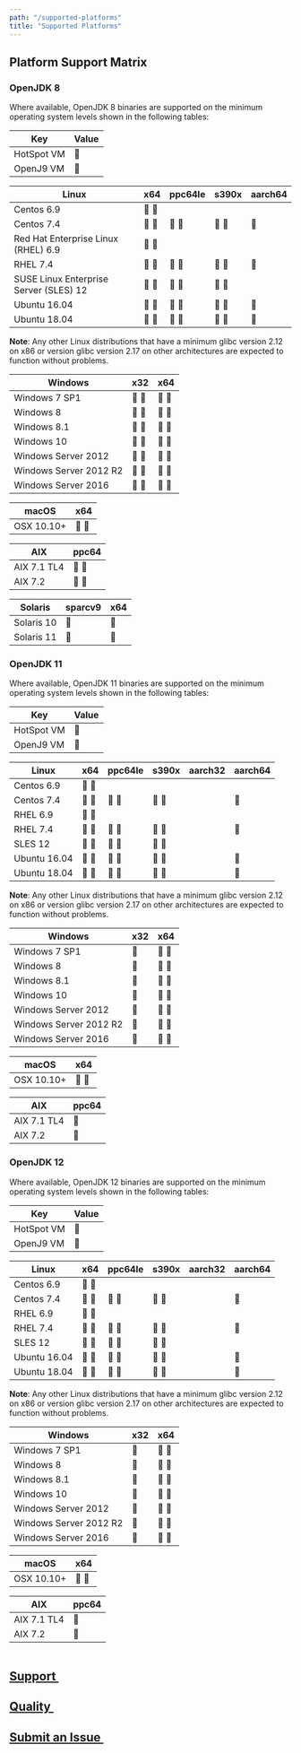 ```yaml
---
path: "/supported-platforms"
title: "Supported Platforms"
---
```

## Platform Support Matrix

<div class="supported-platforms">

### OpenJDK 8
Where available, OpenJDK 8 binaries are supported on the minimum operating system levels shown in the following tables:

|Key|Value|
|--- |--- |
|HotSpot VM|🔷|
|OpenJ9 VM|🔶|

|Linux|x64|ppc64le|s390x|aarch64|
|--- |--- |--- |--- |--- |
|Centos 6.9|🔷 🔶||||
|Centos 7.4|🔷 🔶|🔷 🔶|🔷 🔶|🔷|
|Red Hat Enterprise Linux (RHEL) 6.9|🔷 🔶||||
|RHEL 7.4|🔷 🔶|🔷 🔶|🔷 🔶|🔷|
|SUSE Linux Enterprise Server (SLES) 12|🔷 🔶|🔷 🔶|🔷 🔶||
|Ubuntu 16.04|🔷 🔶|🔷 🔶|🔷 🔶|🔷|
|Ubuntu 18.04|🔷 🔶|🔷 🔶|🔷 🔶|🔷|

**Note**: Any other Linux distributions that have a minimum glibc version 2.12 on x86 or version glibc version 2.17 on other architectures are expected to function without problems.

|Windows|x32|x64|
|--- |--- |--- |
|Windows 7 SP1|🔷 🔶|🔷 🔶|
|Windows 8|🔷 🔶|🔷 🔶|
|Windows 8.1|🔷 🔶|🔷 🔶|
|Windows 10|🔷 🔶|🔷 🔶|
|Windows Server 2012|🔷 🔶|🔷 🔶|
|Windows Server 2012 R2|🔷 🔶|🔷 🔶|
|Windows Server 2016|🔷 🔶|🔷 🔶|

|macOS|x64|
|--- |--- |
|OSX 10.10+|🔷 🔶|

|AIX|ppc64|
|--- |--- |
|AIX 7.1 TL4|🔷 🔶|
|AIX 7.2|🔷 🔶|

|Solaris|sparcv9|x64|
|--- |--- |--- |
|Solaris 10|🔷|🔷|
|Solaris 11|🔷|🔷|

### OpenJDK 11
Where available, OpenJDK 11 binaries are supported on the minimum operating system levels shown in the following tables:

|Key|Value|
|--- |--- |
|HotSpot VM|🔷|
|OpenJ9 VM|🔶|

|Linux|x64|ppc64le|s390x|aarch32|aarch64|
|--- |--- |--- |--- |--- |--- |
|Centos 6.9|🔷 🔶|||||
|Centos 7.4|🔷 🔶|🔷 🔶|🔷 🔶||🔷|
|RHEL 6.9|🔷 🔶|||||
|RHEL 7.4|🔷 🔶|🔷 🔶|🔷 🔶||🔷|
|SLES 12|🔷 🔶|🔷 🔶|🔷 🔶|||
|Ubuntu 16.04|🔷 🔶|🔷 🔶|🔷 🔶||🔷|
|Ubuntu 18.04|🔷 🔶|🔷 🔶|🔷 🔶||🔷|

**Note**: Any other Linux distributions that have a minimum glibc version 2.12 on x86 or version glibc version 2.17 on other architectures are expected to function without problems.

|Windows|x32|x64|
|--- |--- |--- |
|Windows 7 SP1|🔷|🔷 🔶|
|Windows 8|🔷|🔷 🔶|
|Windows 8.1|🔷|🔷 🔶|
|Windows 10|🔷|🔷 🔶|
|Windows Server 2012|🔷|🔷 🔶|
|Windows Server 2012 R2|🔷|🔷 🔶|
|Windows Server 2016|🔷|🔷 🔶|

|macOS|x64|
|--- |--- |
|OSX 10.10+|🔷 🔶|

|AIX|ppc64|
|--- |--- |
|AIX 7.1 TL4|🔶|
|AIX 7.2|🔶|

### OpenJDK 12
Where available, OpenJDK 12 binaries are supported on the minimum operating system levels shown in the following tables:

|Key|Value|
|--- |--- |
|HotSpot VM|🔷|
|OpenJ9 VM|🔶|

|Linux|x64|ppc64le|s390x|aarch32|aarch64|
|--- |--- |--- |--- |--- |--- |
|Centos 6.9|🔷 🔶|||||
|Centos 7.4|🔷 🔶|🔷 🔶|🔷 🔶||🔷|
|RHEL 6.9|🔷 🔶|||||
|RHEL 7.4|🔷 🔶|🔷 🔶|🔷 🔶||🔷|
|SLES 12|🔷 🔶|🔷 🔶|🔷 🔶|||
|Ubuntu 16.04|🔷 🔶|🔷 🔶|🔷 🔶||🔷|
|Ubuntu 18.04|🔷 🔶|🔷 🔶|🔷 🔶||🔷|

**Note**: Any other Linux distributions that have a minimum glibc version 2.12 on x86 or version glibc version 2.17 on other architectures are expected to function without problems.

|Windows|x32|x64|
|--- |--- |--- |
|Windows 7 SP1|🔷|🔷 🔶|
|Windows 8|🔷|🔷 🔶|
|Windows 8.1|🔷|🔷 🔶|
|Windows 10|🔷|🔷 🔶|
|Windows Server 2012|🔷|🔷 🔶|
|Windows Server 2012 R2|🔷|🔷 🔶|
|Windows Server 2016|🔷|🔷 🔶|

|macOS|x64|
|--- |--- |
|OSX 10.10+|🔷 🔶|

|AIX|ppc64|
|--- |--- |
|AIX 7.1 TL4|🔶|
|AIX 7.2|🔶|

</div>

<div class="home-links" style="margin-top: 3rem;">
  <a href="./support" class="no-underline home-links">
    <h2 class="inline-block zero-margin">Support&nbsp;<i class="fa fa-arrow-circle-o-right" aria-hidden="true"></i></h2>
  </a>
  <a href="./quality" class="no-underline home-links">
    <h2 class="inline-block zero-margin">Quality&nbsp;<i class="fa fa-arrow-circle-o-right" aria-hidden="true"></i></h2>
  </a>
  <a href="https://github.com/AdoptOpenJDK/openjdk-build/issues" class="no-underline home-links" target="_blank">
    <h2 class="inline-block zero-margin">Submit an Issue&nbsp;<i class="fa fa-arrow-circle-o-right" aria-hidden="true"></i></h2>
  </a>
</div>
